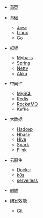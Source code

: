 - [首页](/)

- 基础
    - [Java](/docs/java/)
    - [Linux](/docs/linux/)
    - [Go](/docs/go/)

- 框架
    - [Mybatis]()
    - [Spring](/docs/spring/)
    - [Netty]()
    - [Akka]()

- 中间件
    - [MySQL](/docs/mysql/)
    - [Redis](/docs/redis/)
    - [RocketMQ](/docs/rocketmq/)
    - [Kafka](/docs/kafka)

- 大数据
    - [Hadoop]()
    - [Hbase]()
    - [Hive]()
    - [Spark]()
    - [Flink]()

- 云原生
    - [Docker](/docs/docker/)
    - [k8s]()
    - [serverless]()

- [前端](/docs/frontend/)

- [研发效能](/docs/devops/)
    - [Git](/docs/git/)